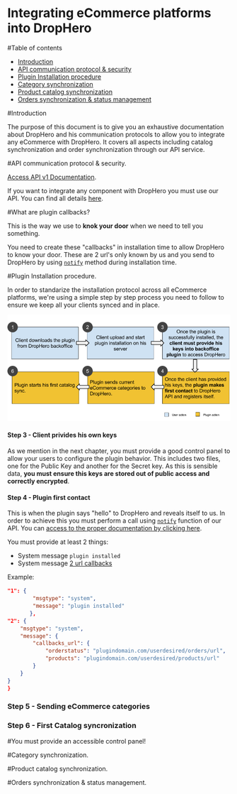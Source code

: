 Integrating eCommerce platforms into DropHero
====================

#Table of contents
- [Introduction](#introduction)
- [API communication protocol & security](#api-communication-protocol--security)
- [Plugin Installation procedure](#plugin-installation-procedure)
- [Category synchronization](#category-synchronization)
- [Product catalog synchronization](#product-catalog-synchronization)
- [Orders synchronization & status management](#orders-synchronization--status-management)

#Introduction

The purpose of this document is to give you an exhaustive documentation about DropHero and his communication protocols to allow you to integrate any eCommerce with DropHero. It covers all aspects including catalog synchronization and order synchronization through our API service.

#API communication protocol & security.

[Access API v1 Documentation](https://github.com/drophero/api-documentation/blob/master/v1/README.md).

If you want to integrate any component with DropHero you must use our API. You can find all details [here](https://github.com/drophero/api-documentation).

#What are plugin callbacks?

This is the way we use to **knok your door** when we need to tell you something. 

You need to create these "callbacks" in installation time to allow DropHero to know your door. These are 2 url's only known by us and you send to DropHero by using <code>[notify](https://github.com/drophero/api-documentation/blob/master/v1/sections/notify.md)</code> method during installation time.

#Plugin Installation procedure.

In order to standarize the installation protocol across all eCommerce platforms, we're using a simple step by step process you need to follow to ensure we keep all your clients synced and in place.

![Plugin Installation procedure](https://www.github.com/drophero/platform-integration/raw/master/img/plugin_installation_procedure.png "Plugin Installation procedure")

#### Step 3 - Client privides his own keys

As we mention in the next chapter, you must provide a good control panel to allow your users to configure the plugin behavior. This includes two files, one for the Public Key and another for the Secret key. As this is sensible data, **you must ensure this keys are stored out of public access and correctly encrypted**.

#### Step 4 - Plugin first contact

This is when the plugin says "hello" to DropHero and reveals itself to us. In order to achieve this you must perform a call using <code>[notify](https://github.com/drophero/api-documentation/blob/master/v1/sections/notify.md)</code> function of our API. You can [access to the proper documentation by clicking here](https://github.com/drophero/api-documentation/blob/master/v1/sections/notify.md).

You must provide at least 2 things:
- System message <code>plugin installed</code>
- System message [2 url callbacks](#what-are-plugin-callbacks-and-what-they-do)

Example:

```JSON
"1": {
        "msgtype": "system",
        "message": "plugin installed"
       },
"2": {
    "msgtype": "system",
    "message": {
        "callbacks_url": {
            "orderstatus": "plugindomain.com/userdesired/orders/url",
            "products": "plugindomain.com/userdesired/products/url"
        }
    }
}
}
```

### Step 5 - Sending eCommerce categories

### Step 6 - First Catalog syncronization

#You must provide an accessible control panel!

#Category synchronization.

#Product catalog synchronization.

#Orders synchronization & status management.